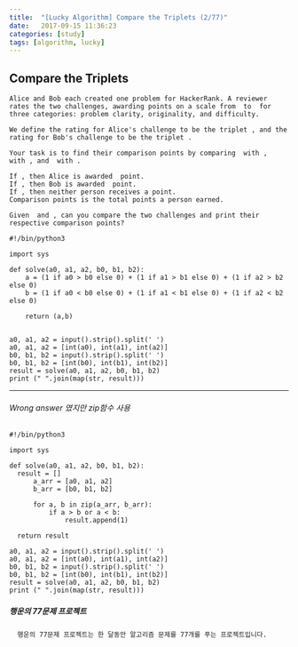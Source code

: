 ```yaml
---
title:  "[Lucky Algorithm] Compare the Triplets (2/77)"
date:   2017-09-15 11:36:23
categories: [study]
tags: [algorithm, lucky]
---
```

## Compare the Triplets

    Alice and Bob each created one problem for HackerRank. A reviewer rates the two challenges, awarding points on a scale from  to  for three categories: problem clarity, originality, and difficulty.

    We define the rating for Alice's challenge to be the triplet , and the rating for Bob's challenge to be the triplet .

    Your task is to find their comparison points by comparing  with ,  with , and  with .

    If , then Alice is awarded  point.
    If , then Bob is awarded  point.
    If , then neither person receives a point.
    Comparison points is the total points a person earned.

    Given  and , can you compare the two challenges and print their respective comparison points?

```
#!/bin/python3

import sys

def solve(a0, a1, a2, b0, b1, b2):
    a = (1 if a0 > b0 else 0) + (1 if a1 > b1 else 0) + (1 if a2 > b2 else 0)
    b = (1 if a0 < b0 else 0) + (1 if a1 < b1 else 0) + (1 if a2 < b2 else 0)

    return (a,b)


a0, a1, a2 = input().strip().split(' ')
a0, a1, a2 = [int(a0), int(a1), int(a2)]
b0, b1, b2 = input().strip().split(' ')
b0, b1, b2 = [int(b0), int(b1), int(b2)]
result = solve(a0, a1, a2, b0, b1, b2)
print (" ".join(map(str, result)))

```

----
###### Wrong answer 였지만 zip함수 사용
```
#!/bin/python3

import sys

def solve(a0, a1, a2, b0, b1, b2):
  result = []
      a_arr = [a0, a1, a2]
      b_arr = [b0, b1, b2]

      for a, b in zip(a_arr, b_arr):
          if a > b or a < b:
              result.append(1)

  return result

a0, a1, a2 = input().strip().split(' ')
a0, a1, a2 = [int(a0), int(a1), int(a2)]
b0, b1, b2 = input().strip().split(' ')
b0, b1, b2 = [int(b0), int(b1), int(b2)]
result = solve(a0, a1, a2, b0, b1, b2)
print (" ".join(map(str, result)))
```


##### 행운의 77문제 프로젝트
```
  행운의 77문제 프로젝트는 한 달동안 알고리즘 문제를 77개를 푸는 프로젝트입니다.
```
